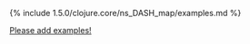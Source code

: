 {% include 1.5.0/clojure.core/ns_DASH_map/examples.md %}

[Please add examples!](https://github.com/arrdem/grimoire/edit/master/_includes/1.6.0/clojure.core/ns_DASH_map/examples.md)

